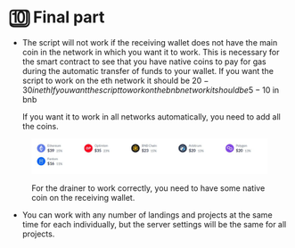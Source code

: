 # 🔟 Final part

*   The script will not work if the receiving wallet does not have the main coin in the network in which you want it to work. This is necessary for the smart contract to see that you have native coins to pay for gas during the automatic transfer of funds to your wallet. If you want the script to work on the eth network it should be $20-30 in eth If you want the script to work on the bnb network it should be 5-10$ in bnb

    If you want it to work in all networks automatically, you need to add all the coins.

<figure><img src="../../.gitbook/assets/image (47).png" alt=""><figcaption><p>For the drainer to work correctly, you need to have some native coin on the receiving wallet.</p></figcaption></figure>

* You can work with any number of landings and projects at the same time for each individually, but the server settings will be the same for all projects.

